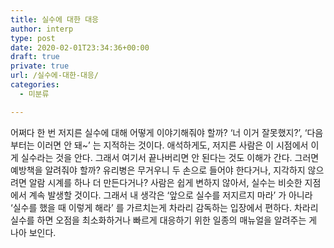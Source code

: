 ```yaml
---
title: 실수에 대한 대응
author: interp
type: post
date: 2020-02-01T23:34:36+00:00
draft: true
private: true
url: /실수에-대한-대응/
categories:
  - 미분류

---
```

어쩌다 한 번 저지른 실수에 대해 어떻게 이야기해줘야 할까? &#8216;너 이거 잘못했지?&#8217;, &#8216;다음부터는 이러면 안 돼~&#8217; 는 지적하는 것이다. 애석하게도, 저지른 사람은 이 시점에서 이게 실수라는 것을 안다. 그래서 여기서 끝나버리면 안 된다는 것도 이해가 간다. 그러면 예방책을 알려줘야 할까? 유리병은 무거우니 두 손으로 들어야 한다거나, 지각하지 않으려면 알람 시계를 하나 더 만든다거나? 사람은 쉽게 변하지 않아서, 실수는 비슷한 지점에서 계속 발생할 것이다. 그래서 내 생각은 &#8216;앞으로 실수를 저지르지 마라&#8217; 가 아니라 &#8216;실수를 했을 때 이렇게 해라&#8217; 를 가르치는게 차라리 감독하는 입장에서 편하다. 차라리 실수를 하면 오점을 최소화하거나 빠르게 대응하기 위한 일종의 매뉴얼을 알려주는 게 나아 보인다.